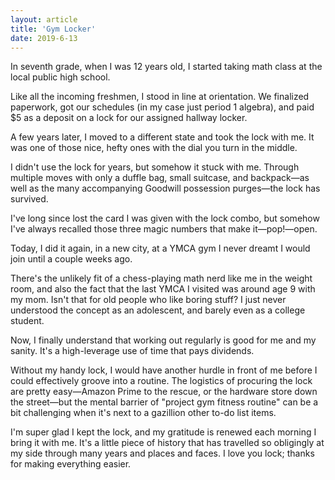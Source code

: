 ```yaml
---
layout: article
title: 'Gym Locker'
date: 2019-6-13
---
```


In seventh grade, when I was 12 years old, I started taking math class at the local public high school.

Like all the incoming freshmen, I stood in line at orientation. We finalized paperwork, got our schedules (in my case just period 1 algebra), and paid $5 as a deposit on a lock for our assigned hallway locker.

A few years later, I moved to a different state and took the lock with me. It was one of those nice, hefty ones with the dial you turn in the middle.

I didn't use the lock for years, but somehow it stuck with me. Through multiple moves with only a duffle bag, small suitcase, and backpack&mdash;as well as the many accompanying Goodwill possession purges&mdash;the lock has survived.

I've long since lost the card I was given with the lock combo, but somehow I've always recalled those three magic numbers that make it&mdash;pop!&mdash;open.

Today, I did it again, in a new city, at a YMCA gym I never dreamt I would join until a couple weeks ago.

There's the unlikely fit of a chess-playing math nerd like me in the weight room, and also the fact that the last YMCA I visited was around age 9 with my mom. Isn't that for old people who like boring stuff? I just never understood the concept as an adolescent, and barely even as a college student.

Now, I finally understand that working out regularly is good for me and my sanity. It's a high-leverage use of time that pays dividends.

Without my handy lock, I would have another hurdle in front of me before I could effectively groove into a routine. The logistics of procuring the lock are pretty easy&mdash;Amazon Prime to the rescue, or the hardware store down the street&mdash;but the mental barrier of "project gym fitness routine" can be a bit challenging when it's next to a gazillion other to-do list items.

I'm super glad I kept the lock, and my gratitude is renewed each morning I bring it with me. It's a little piece of history that has travelled so obligingly at my side through many years and places and faces. I love you lock; thanks for making everything easier.
